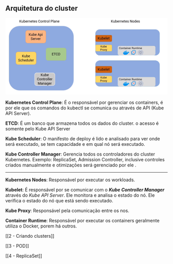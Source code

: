 ## Arquitetura do cluster

![](../imagens/arquitetura-kubernetes.png)

  

**Kubernetes Control Plane**: É o responsável por gerenciar os containers, é por ele que os comandos do kubectl se comunica ou através de API (Kube API Server).

**ETCD**: É um banco que armazena todos os dados do cluster. o acesso é somente pelo Kube API Server

**Kube Scheduler**: O manifesto de deploy é lido e analisado para ver onde será executado, se tem capacidade e em qual nó será executado.

**Kube Controller Manager**: Gerencia todos os controladores do cluster Kubernetes. Exemplo: ReplicaSet, Admission Controller, inclusive controles criados manualmente e otimizações será gerenciado por ele .

---

**Kubernetes Nodes**: Responsável por executar os workloads.

**Kubelet**: É responsável por se comunicar com o _**Kube Controller Manager**_ através do _Kube API Server_. Ele monitora e analisa o estado do nó. Ele verifica o estado do nó que está sendo executado.

**Kube Proxy**: Responsável pela comunicação entre os nos.

**Container Runtime**: Responsável por executar os containers geralmente utiliza o Docker, porem há outros.

  

[[2 - Criando clusters]]

[[3 - POD]]

[[4 - ReplicaSet]]